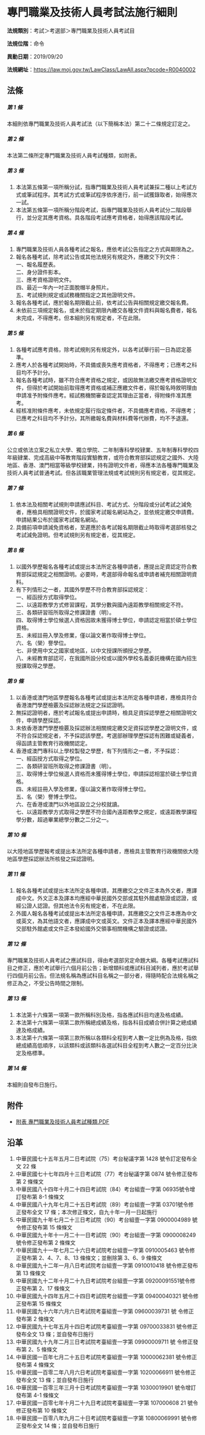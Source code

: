 # 專門職業及技術人員考試法施行細則




**法規類別**：考試＞考選部＞專門職業及技術人員考試目

**法規位階**：命令

**異動日期**：2019/09/20  

**法規網址**：https://law.moj.gov.tw/LawClass/LawAll.aspx?pcode=R0040002



## 法條
##### 第 1 條
本細則依專門職業及技術人員考試法（以下簡稱本法）第二十二條規定訂定之。

##### 第 2 條
本法第二條所定專門職業及技術人員考試種類，如附表。

##### 第 3 條
1. 本法第五條第一項所稱分試，指專門職業及技術人員考試兼採二種以上考試方式或筆試程序。其考試方式或筆試程序依序進行，前一試獲錄取者，始得應次一試。
1. 本法第五條第一項所稱分階段考試，指專門職業及技術人員考試分二階段舉行，並分定其應考資格。具各階段考試應考資格者，始得應該階段考試。

##### 第 4 條
1. 專門職業及技術人員各種考試之報名，應依考試公告指定之方式與期限為之。
1. 報名各種考試，除考試公告或其他法規另有規定外，應繳交下列文件：  
一、報名履歷表。  
二、身分證件影本。  
三、應考資格證明文件。  
四、最近一年內一吋正面脫帽半身照片。  
五、考試規則規定或試務機關指定之其他證明文件。
1. 報名各種考試，應於報名期限截止前，依考試公告與相關規定繳交報名費。
1. 未依前三項規定報名，或未於指定期限內繳交各種文件資料與報名費者，報名未完成，不得應考。但本細則另有規定者，不在此限。

##### 第 5 條
1. 各種考試應考資格，除考試規則另有規定外，以各考試舉行前一日為認定基準。
1. 應考人於各種考試開始時，不具備或喪失應考資格者，不得應考；已應考之科目均不予計分。
1. 報名各種考試時，雖不符合應考資格之規定，或因故無法繳交應考資格證明文件，但得於考試開始前取得應考資格或補正應繳文件者，得於報名時敘明理由申請准予附條件應考。經試務機關審查認定其理由正當者，得附條件准其應考。
1. 經核准附條件應考，未依規定履行指定條件者，不具備應考資格，不得應考；已應考之科目均不予計分。其所繳報名費與材料費等代辦費，均不予退還。

##### 第 6 條
公立或依法立案之私立大學、獨立學院、二年制專科學校肄業、五年制專科學校四年級肄業、完成高級中等教育階段實驗教育，或符合教育部採認規定之國外、大陸地區、香港、澳門相當等級學校肄業，持有證明文件者，得應本法各種專門職業及技術人員考試普通考試。但各該職業管理法規或考試規則另有規定者，從其規定。

##### 第 7 條
1. 依本法及相關考試規則申請應試科目、考試方式、分階段或分試考試之減免者，應檢具相關證明文件，於國家考試報名網站為之，並依規定繳交申請費。申請結果公布於國家考試報名網站。
1. 具備前項申請減免資格者，至遲應於各考試報名期限截止時取得考選部核發之考試減免證明。但考試規則另有規定者，從其規定。

##### 第 8 條
1. 以國外學歷報名各種考試或提出本法所定各種申請者，應提出足資認定符合教育部採認規定之相關證明。必要時，考選部得命報名或申請者補充相關證明資料。
1. 有下列情形之一者，其國外學歷不符合教育部採認規定：  
一、經函授方式取得學位。  
二、以遠距教學方式修習課程，其學分數與國內遠距教學相關規定不符。  
三、各類研習班所取得之修課證書（明）。  
四、取得博士學位候選人資格因故未獲得博士學位，申請認定相當於碩士學位資格。  
五、未經註冊入學及修業，僅以論文著作取得博士學位。  
六、名（榮）譽學位。  
七、非使用中文之國家或地區，以中文授課所頒授之學歷。  
八、未經教育部認可，在我國所設分校或以國外學校名義委託機構在國內招生授課取得之學歷。

##### 第 9 條
1. 以香港或澳門地區學歷報名各種考試或提出本法所定各種申請者，應檢具符合香港澳門學歷檢覈及採認辦法規定之採認證明。
1. 無採認證明者，應於考試報名或提出申請時，檢具足資採認學歷之相關證明文件，申請學歷採認。
1. 未依香港澳門學歷檢覈及採認辦法相關規定繳交足資採認學歷之證明文件，或不符合採認規定者，不予採認該學歷。考選部辦理學歷採認有困難或疑義者，得函請主管教育行政機關認定。
1. 香港或澳門專科以上學校製發之學歷，有下列情形之一者，不予採認：  
一、經函授方式取得之學位。  
二、各類研習班所取得之修課證書（明）。  
三、取得博士學位候選人資格而未獲得博士學位，申請採認相當於碩士學位資格。  
四、未經註冊入學及修業，僅以論文著作取得博士學位。  
五、名（榮）譽博士學位。  
六、在香港或澳門以外地區設立之分校就讀。  
七、以遠距教學方式取得之學歷不符合國內遠距教學之規定，或遠距教學課程學分數，超過畢業總學分數之二分之一。

##### 第 10 條
以大陸地區學歷報考或提出本法所定各種申請者，應檢具主管教育行政機關依大陸地區學歷採認辦法所核發之採認證明。

##### 第 11 條
1. 報名各種考試或提出本法所定各種申請，其應繳交之文件正本為外文者，應譯成中文。外文正本及譯本均應經中華民國外交部或其駐外館處驗證或認證，或經公證人認證。但其他法令另有規定者，不在此限。
1. 外國人報名各種考試或提出本法所定各種申請，其應繳交之文件正本應為中文或英文，為其他語文者，應譯成中文或英文。文件正本及譯本應經中華民國外交部駐外館處或文件正本發給國外交領事相關機構之驗證或認證。

##### 第 12 條
專門職業及技術人員考試之應試科目，得由考選部另定命題大綱。各種考試應試科目之修正，應於考試舉行六個月前公告；新增類科或應試科目減列者，應於考試舉行四個月前公告。但法規名稱為應試科目名稱之一部分者，得隨時配合法規名稱之修正為之，不受公告時間之限制。

##### 第 13 條
1. 本法第十六條第一項第一款所稱科別及格，指各應試科目均達及格成績。
1. 本法第十六條第一項第二款所稱總成績及格，指各科目成績合併計算之總成績達及格成績。
1. 本法第十六條第一項第三款所稱以各類科全程到考人數一定比例為及格，指依總成績高低順序，以該類科或該類科各選試科目全程到考人數之一定百分比決定及格標準。

##### 第 14 條
本細則自發布日施行。
## 附件
* [附表  專門職業及技術人員考試種類.PDF](https://law.moj.gov.tw/LawClass/LawGetFile.ashx?FileId=0000255774)
## 沿革
1. 中華民國七十五年五月二日考試院（75）考台秘議字第 1428 號令訂定發布全文 22 條
1. 中華民國七十七年四月十三日考試院（77）考台秘議字第 0874 號令修正發布第 2  條條文
1. 中華民國八十四年十月二十四日考試院（84）考台組壹一字第 06935號令增訂發布第 8-1  條條文
1. 中華民國八十九年七月二十五日考試院（89）考台組壹一字第 03701號令修正發布全文 17 條；本次修正條文，自九十年一月一日起施行
1. 中華民國九十年七月二十三日考試院（90）考台組壹一字第 0900004989 號令修正發布第 15 條條文
1. 中華民國九十年十一月二十一日考試院（90）考台組壹一字第 0900008249 號令修正發布第 2  條條文
1. 中華民國九十一年七月二十六日考試院考台組壹一字第 0910005463 號令修正發布第 2、4、7、8、13 條條文；並刪除第 3、6、9  條條文
1. 中華民國九十二年一月八日考試院考台組壹一字第 0910010418 號令修正發布第 13 條條文
1. 中華民國九十二年十月二十九日考試院考台組壹一字第 09200091551號令修正發布第 2、17  條條文              
1.  中華民國九十四年五月二十四日考試院考台組壹一字第 09400040321  號令修正發布第 15 條條文
1.  中華民國九十六年六月六日考試院考臺組壹一字第 09600039731  號  令修正發布第 2  條條文
1.  中華民國九十七年五月十四日考試院考臺組壹一字第 09700033831    號令修正發布全文 13 條；並自發布日施行
1.  中華民國九十九年二月三日考試院考臺組壹一字第 09900009711  號  令修正發布第 2、5 條條文
1.  中華民國一百年七月二十五日考試院考臺組壹一字第 10000062381  號令修正發布第 4  條條文
1.  中華民國一百零二年八月六日考試院考臺組壹一字第 10200066911    號令修正發布全文 13 條；並自發布日施行
1.  中華民國一百零三年三月十日考試院考臺組壹一字第 10300019901    號令增訂發布第 4-1  條條文
1.  中華民國一百零七年十月二十九日考試院考臺組壹一字第 107000608  21  號令修正發布第 10 條條文
1.  中華民國一百零八年九月二十日考試院考臺組壹一字第 10800069991  號令修正發布全文 14 條；並自發布日施行
